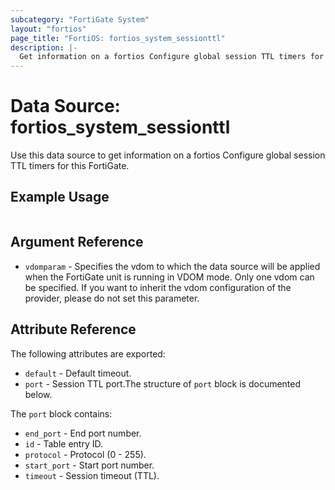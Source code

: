```yaml
---
subcategory: "FortiGate System"
layout: "fortios"
page_title: "FortiOS: fortios_system_sessionttl"
description: |-
  Get information on a fortios Configure global session TTL timers for this FortiGate.
---
```


# Data Source: fortios_system_sessionttl
Use this data source to get information on a fortios Configure global session TTL timers for this FortiGate.


## Example Usage

```hcl

```

## Argument Reference

* `vdomparam` - Specifies the vdom to which the data source will be applied when the FortiGate unit is running in VDOM mode. Only one vdom can be specified. If you want to inherit the vdom configuration of the provider, please do not set this parameter.

## Attribute Reference

The following attributes are exported:

* `default` - Default timeout.
* `port` - Session TTL port.The structure of `port` block is documented below.

The `port` block contains:

* `end_port` - End port number.
* `id` - Table entry ID.
* `protocol` - Protocol (0 - 255).
* `start_port` - Start port number.
* `timeout` - Session timeout (TTL).
